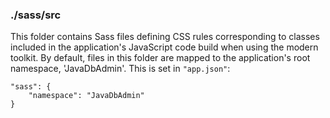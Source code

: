 ### ./sass/src

This folder contains Sass files defining CSS rules corresponding to classes
included in the application's JavaScript code build when using the modern toolkit.
By default, files in this folder are mapped to the application's root namespace, 'JavaDbAdmin'.
This is set in `"app.json"`:

    "sass": {
        "namespace": "JavaDbAdmin"
    }